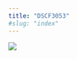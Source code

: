```yaml
---
title: "DSCF3053"
#slug: "index"
---
```


[![](/wp-content/2007/11/DSCF3053-300x225.jpg)](/wp-content/2007/11/DSCF3053.jpg)